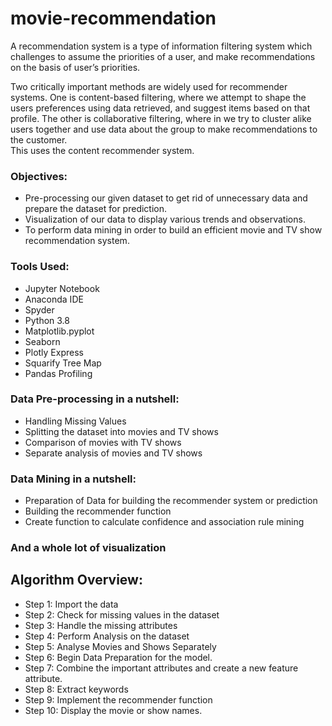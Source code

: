 # movie-recommendation

A recommendation system is a type of information filtering system which challenges to assume the priorities of a user, and make recommendations on the basis of user’s priorities.

Two critically important methods are widely used for recommender systems. One is content-based filtering, where we attempt to shape the users preferences using data retrieved, and suggest items based on that profile. The other is collaborative filtering, where in we try to cluster alike users together and use data about the group to make recommendations to the customer.  
This uses the content recommender system.

### Objectives:
-  Pre-processing our given dataset to get rid of unnecessary data and prepare the dataset for prediction.
-  Visualization of our data to display various trends and observations.
-  To perform data mining in order to build an efficient movie and TV show 
recommendation system.

### Tools Used:
-   Jupyter Notebook 
-   Anaconda IDE 
-   Spyder 
-   Python 3.8 
-   Matplotlib.pyplot 
-   Seaborn 
-   Plotly Express 
-   Squarify Tree Map 
-   Pandas Profiling 

###  Data Pre-processing in a nutshell:
- Handling Missing Values
- Splitting the dataset into movies and TV shows
- Comparison of movies with TV shows 
- Separate analysis of movies and TV shows

### Data Mining in a nutshell:
- Preparation of Data for building the recommender system or prediction
- Building the recommender function 
- Create function to calculate confidence and association rule mining

### And a whole lot of visualization

## Algorithm Overview:
- Step 1: Import the data 
- Step 2: Check for missing values in the dataset 
- Step 3: Handle the missing attributes 
- Step 4: Perform Analysis on the dataset 
- Step 5: Analyse Movies and Shows Separately 
- Step 6: Begin Data Preparation for the model. 
- Step 7: Combine the important attributes and create a new feature attribute. 
- Step 8: Extract keywords 
- Step 9: Implement the recommender function 
- Step 10: Display the movie or show names. 
